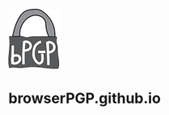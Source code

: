 ![browserPGP Logo](https://raw.githubusercontent.com/browserPGP/browserPGP.github.io/master/s_logo.png)
# browserPGP.github.io
